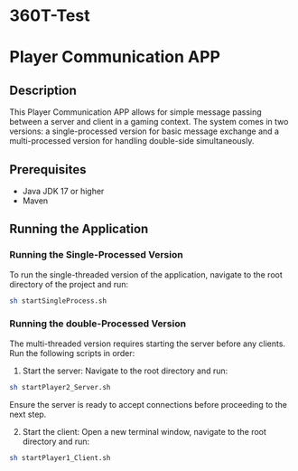# 360T-Test
# Player Communication APP

## Description
This Player Communication APP allows for simple message passing between a server and client in a gaming context. The system comes in two versions: a single-processed version for basic message exchange and a multi-processed version for handling double-side simultaneously.


## Prerequisites
- Java JDK 17 or higher
- Maven


## Running the Application

### Running the Single-Processed Version

To run the single-threaded version of the application, navigate to the root directory of the project and run:

```bash
sh startSingleProcess.sh
```
### Running the double-Processed Version
The multi-threaded version requires starting the server before any clients. Run the following scripts in order:

1. Start the server: Navigate to the root directory and run:

```bash
sh startPlayer2_Server.sh
```
Ensure the server is ready to accept connections before proceeding to the next step.

2. Start the client: Open a new terminal window, navigate to the root directory and run:

```bash
sh startPlayer1_Client.sh
```
